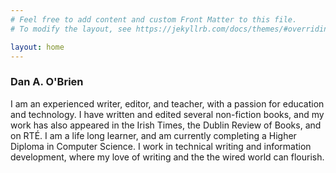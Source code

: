 ```yaml
---
# Feel free to add content and custom Front Matter to this file.
# To modify the layout, see https://jekyllrb.com/docs/themes/#overriding-theme-defaults

layout: home
---
```


### Dan A. O'Brien

I am an experienced writer, editor, and teacher, with a passion for education and technology. I have written and edited several non-fiction books, and my work has also appeared in the Irish Times, the Dublin Review of Books, and on RTÉ. I am a life long learner, and am currently completing a Higher Diploma in Computer Science. I work in technical writing and information development, where my love of writing and the the wired world can flourish. 
